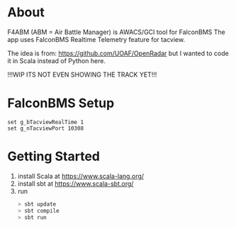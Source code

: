 # About

F4ABM (ABM = Air Battle Manager) is AWACS/GCI tool for FalconBMS
The app uses FalconBMS Realtime Telemetry feature for tacview.

The idea is from:
https://github.com/UOAF/OpenRadar
but I wanted to code it in Scala instead of Python here.

!!!WIP ITS NOT EVEN SHOWING THE TRACK YET!!!

# FalconBMS Setup

```
set g_bTacviewRealTime 1
set g_nTacviewPort 10308
```

# Getting Started

1. install Scala at https://www.scala-lang.org/  
2. install sbt at https://www.scala-sbt.org/
3. run
    ```bash
    > sbt update  
    > sbt compile  
    > sbt run
    ```
